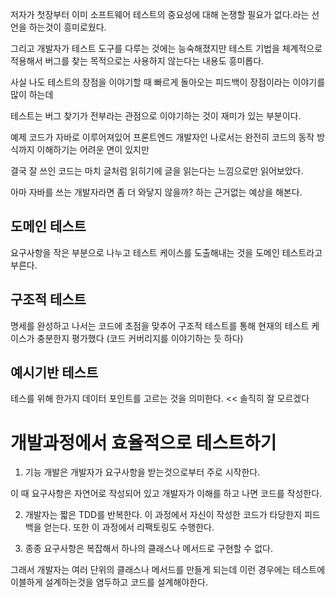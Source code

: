 저자가 첫장부터 이미 소프트웨어 테스트의 중요성에 대해 논쟁할 필요가 없다.라는 선언을 하는것이 흥미로웠다.

그리고 개발자가 테스트 도구를 다루는 것에는 능숙해졌지만 테스트 기법을 체계적으로 적용해서 버그를 찾는 목적으로는 사용하지 않는다는 내용도 흥미롭다.

사실 나도 테스트의 장점을 이야기할 때 빠르게 돌아오는 피드백이 장점이라는 이야기를 많이 하는데

테스트는 버그 찾기가 전부라는 관점으로 이야기하는 것이 재미가 있는 부분이다.

예제 코드가 자바로 이루어져있어 프론트엔드 개발자인 나로서는 완전히 코드의 동작 방식까지 이해하기는 어려운 면이 있지만

결국 잘 쓰인 코드는 마치 글처럼 읽히기에 글을 읽는다는 느낌으로만 읽어보았다.

아마 자바를 쓰는 개발자라면 좀 더 와닿지 않을까? 하는 근거없는 예상을 해본다.

## 도메인 테스트

요구사항을 작은 부분으로 나누고 테스트 케이스를 도출해내는 것을 도메인 테스트라고 부른다.

## 구조적 테스트

명세를 완성하고 나서는 코드에 초점을 맞추어 구조적 테스트를 통해 현재의 테스트 케이스가 충분한지 평가했다 (코드 커버리지를 이야기하는 듯 하다)

## 예시기반 테스트

테스를 위해 한가지 데이터 포인트를 고르는 것을 의미한다. << 솔직히 잘 모르겠다



# 개발과정에서 효율적으로 테스트하기

1. 기능 개발은 개발자가 요구사항을 받는것으로부터 주로 시작한다.

이 때 요구사항은 자연어로 작성되어 있고 개발자가 이해를 하고 나면 코드를 작성한다.

2. 개발자는 짧은 TDD를 반복한다. 이 과정에서 자신이 작성한 코드가 타당한지 피드백을 얻는다. 또한 이 과정에서 리팩토링도 수행한다.

3. 종종 요구사항은 복잡해서 하나의 클래스나 메서드로 구현할 수 없다.

그래서 개발자는 여러 단위의 클래스나 메서드를 만들게 되는데 이런 경우에는 테스트에이블하게 설계하는것을 염두하고 코드를 설계해야한다.

